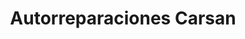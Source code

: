 ---
title: "Autorreparaciones Carsan"
url: /sabiote/autorreparaciones-carsan/
shop: Autowerkstatt
---
